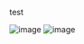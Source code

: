 test

![image](https://user-images.githubusercontent.com/104150733/181349759-e61e8e60-6615-4636-b7e5-3be231d991dc.png)
![image](https://user-images.githubusercontent.com/104694302/181350196-0b1bccd4-09c0-47cd-afd4-ab5bd315572d.png)
